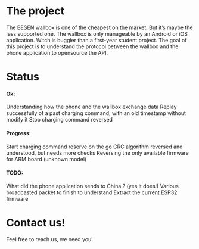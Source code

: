 # The project

The BESEN wallbox is one of the cheapest on the market. But it’s maybe the less supported one.
The wallbox is only manageable by an Android or iOS application. Witch is buggier than a first-year student project.
The goal of this project is to understand the protocol between the wallbox and the phone application to opensource the API.

# Status

#### Ok:
Understanding how the phone and the wallbox exchange data
Replay successfully of a past charging command, with an old timestamp without modify it
Stop charging command reversed

#### Progress:
Start charging command reserve on the go
CRC algorithm reversed and understood, but needs more checks
Reversing the only available firmware for ARM board (unknown model)

#### TODO:
What did the phone application sends to China ? (yes it does!)
Various broadcasted packet to finish to understand
Extract the current ESP32 firmware

# Contact us!
Feel free to reach us, we need you!
